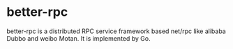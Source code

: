 # better-rpc
better-rpc is a distributed RPC service framework based net/rpc like  alibaba Dubbo and weibo Motan. 
It is implemented by Go.
